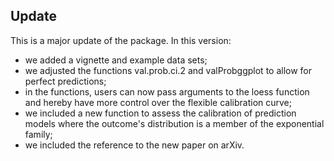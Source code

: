 ## Update
This is a major update of the package. In this version:
- we added a vignette and example data sets;
- we adjusted the functions val.prob.ci.2 and valProbggplot to allow for perfect predictions;
- in the functions, users can now pass arguments to the loess function and hereby have more control over the flexible calibration curve;
- we included a new function to assess the calibration of prediction models where the outcome's distribution is a member of the exponential family;
- we included the reference to the new paper on arXiv.
